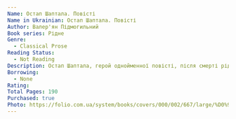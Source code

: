 ```yaml
---
Name: Остап Шаптала. Повісті
Name in Ukrainian: Остап Шаптала. Повісті
Author: Валер'ян Підмогильний
Book series: Рідне
Genre:
  - Classical Prose
Reading Status:
  - Not Reading
Description: Остап Шаптала, герой однойменної повісті, після смерті рідної сестри відчуває перед нею провину та потрапляє в «межову ситуацію». Письменник застерігає від ілюзій та пошуку об’єктів поклоніння, якими можуть бути не лише люди, а й ідеї, речі та образи. Герой «Повісті без назви» розшукує у місті чарівну незнайомку, щоб заново осягнути цінність людського існування. Цей твір містить роздуми про мету мистецтва, а отже, частково розкриває естетичні погляди В. Підмогильного.
Borrowing:
  - None
Rating:
Total Pages: 190
Purchased: true
Photo: https://folio.com.ua/system/books/covers/000/002/667/large/%D0%9F%D1%96%D0%B4%D0%BC%D0%BE%D0%B3%D0%B8%D0%BB%D1%8C%D0%BD%D0%B8%D0%B9_%D0%A8%D0%B0%D0%BF%D1%82%D0%B0%D0%BB%D0%B0.png?1622123088
---
```

